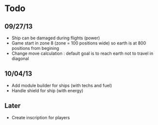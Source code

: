 # Todo
## 09/27/13
* Ship can be damaged during flights (power)
* Game start in zone 8 (zone = 100 positions wide) so earth is at 800 positions from begining
* Change move calculation : default goal is to reach earth not to travel in diagonal


## 10/04/13
* Add module builder for ships (with techs and fuel)
* Handle shield for ship (with energy)

## Later
* Create inscription for players
